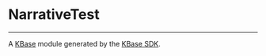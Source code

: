 
# NarrativeTest
---

A [KBase](https://kbase.us) module generated by the [KBase SDK](https://github.com/kbase/kb_sdk).



